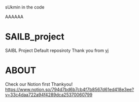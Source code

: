 sUkmin in the code

AAAAAA
# SAILB_project
SAIBL Project Default reposiroty
Thank you from yj

# ABOUT
Check our Notion first
Thankyou!
https://www.notion.so/794d7bd6b7cb4f7b8567d61ed418e3ee?v=33c4daa722a94f4289dca25370060799
